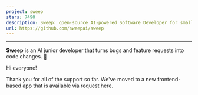 ```yaml
---
project: sweep
stars: 7490
description: Sweep: open-source AI-powered Software Developer for small features and bug fixes.
url: https://github.com/sweepai/sweep
---
```


* * *

**Sweep** is an AI junior developer that turns bugs and feature requests into code changes. 🤖

Hi everyone!

Thank you for all of the support so far. We've moved to a new frontend-based app that is available via request here.
